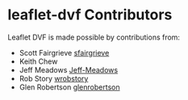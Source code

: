 leaflet-dvf Contributors
==================

Leaflet DVF is made possible by contributions from:

* Scott Fairgrieve [sfairgrieve](https://github.com/sfairgrieve)
* Keith Chew
* Jeff Meadows [Jeff-Meadows](https://github.com/Jeff-Meadows)
* Rob Story [wrobstory](https://github.com/wrobstory)
* Glen Robertson [glenrobertson](https://github.com/glenrobertson)